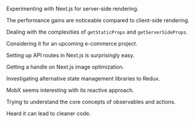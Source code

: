 Experimenting with Next.js for server-side rendering.

The performance gains are noticeable compared to client-side rendering.

Dealing with the complexities of `getStaticProps` and `getServerSideProps`.

Considering it for an upcoming e-commerce project.

Setting up API routes in Next.js is surprisingly easy.

Getting a handle on Next.js image optimization.

Investigating alternative state management libraries to Redux.

MobX seems interesting with its reactive approach.

Trying to understand the core concepts of observables and actions.

Heard it can lead to cleaner code.